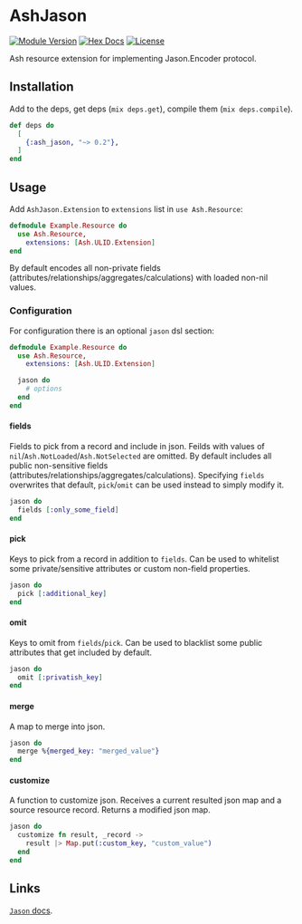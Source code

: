 # AshJason

[![Module Version](https://img.shields.io/hexpm/v/ash_jason)](https://hex.pm/packages/ash_jason)
[![Hex Docs](https://img.shields.io/badge/hex-docs-lightgreen)](https://hexdocs.pm/ash_jason/)
[![License](https://img.shields.io/hexpm/l/ash_jason)](https://github.com/vonagam/ash_jason/blob/master/LICENSE.md)

Ash resource extension for implementing Jason.Encoder protocol.

## Installation

Add to the deps, get deps (`mix deps.get`), compile them (`mix deps.compile`).

```elixir
def deps do
  [
    {:ash_jason, "~> 0.2"},
  ]
end
```

## Usage

Add `AshJason.Extension` to `extensions` list in `use Ash.Resource`:

```elixir
defmodule Example.Resource do
  use Ash.Resource,
    extensions: [Ash.ULID.Extension]
end
```

By default encodes all non-private fields (attributes/relationships/aggregates/calculations) with loaded non-nil values.

### Configuration

For configuration there is an optional `jason` dsl section:

```elixir
defmodule Example.Resource do
  use Ash.Resource,
    extensions: [Ash.ULID.Extension]

  jason do
    # options
  end
end
```

#### fields

Fields to pick from a record and include in json.
Feilds with values of `nil`/`Ash.NotLoaded`/`Ash.NotSelected` are omitted.
By default includes all public non-sensitive fields (attributes/relationships/aggregates/calculations).
Specifying `fields` overwrites that default, `pick`/`omit` can be used instead to simply modify it.

```elixir
jason do
  fields [:only_some_field]
end
```

#### pick

Keys to pick from a record in addition to `fields`.
Can be used to whitelist some private/sensitive attributes or custom non-field properties.

```elixir
jason do
  pick [:additional_key]
end
```

#### omit

Keys to omit from `fields`/`pick`.
Can be used to blacklist some public attributes that get included by default.

```elixir
jason do
  omit [:privatish_key]
end
```

#### merge

A map to merge into json.

```elixir
jason do
  merge %{merged_key: "merged_value"}
end
```

#### customize

A function to customize json.
Receives a current resulted json map and a source resource record.
Returns a modified json map.

```elixir
jason do
  customize fn result, _record ->
    result |> Map.put(:custom_key, "custom_value")
  end
end
```

## Links

[`Jason` docs](https://hexdocs.pm/jason).
